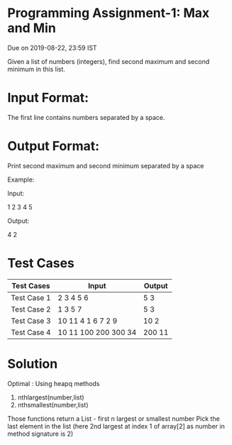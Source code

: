 # Programming Assignment-1: Max and Min

Due on 2019-08-22, 23:59 IST

Given a list of numbers (integers), find second maximum and second minimum in this list.

# Input Format:

The first line contains numbers separated by a space.

# Output Format:

Print second maximum and second minimum separated by a space

Example:

Input:

1 2 3 4 5

Output:

4 2

# Test Cases

| Test Cases 	| Input 	| Output 	|
|-------------	|----------------------	|--------	|
| Test Case 1 	| 2 3 4 5 6 	| 5 3 	|
| Test Case 2 	| 1 3 5 7 	| 5 3 	|
| Test Case 3 	| 10 11 4 1 6 7 2 9 	| 10 2 	|
| Test Case 4 	| 10 11 100 200 300 34 	| 200 11 	|

# Solution


Optimal : Using heapq methods

1. nthlargest(number,list)
2. nthsmallest(number,list)

Those functions return a List - first n largest or smallest number
Pick the last element in the list (here 2nd largest at index 1 of array[2] as number in method signature is 2)
